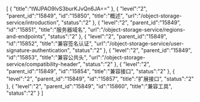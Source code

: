 [
	{
		"title":"tWJPAO9lvS3burKJvQn6JA=="
	},
	{
		"level":"2",
		"parent_id":"15849",
		"id":"15850",
		"title":"概述",
		"url":"/object-storage-service/introduction",
		"status":"2"
	},
	{
		"level":"2",
		"parent_id":"15849",
		"id":"15851",
		"title":"服务器域名",
		"url":"/object-storage-service/regions-and-endpoints",
		"status":"2"
	},
	{
		"level":"2",
		"parent_id":"15849",
		"id":"15852",
		"title":"兼容签名认证",
		"url":"/object-storage-service/user-signature-authentication",
		"status":"2"
	},
	{
		"level":"2",
		"parent_id":"15849",
		"id":"15853",
		"title":"兼容公共头",
		"url":"/object-storage-service/compatibility-header",
		"status":"2"
	},
	{
		"level":"2",
		"parent_id":"15849",
		"id":"15854",
		"title":"兼容接口",
		"status":"2"
	},
	{
		"level":"2",
		"parent_id":"15849",
		"id":"15857",
		"title":"扩展接口",
		"status":"2"
	},
	{
		"level":"2",
		"parent_id":"15849",
		"id":"15860",
		"title":"兼容工具",
		"status":"2"
	}
]